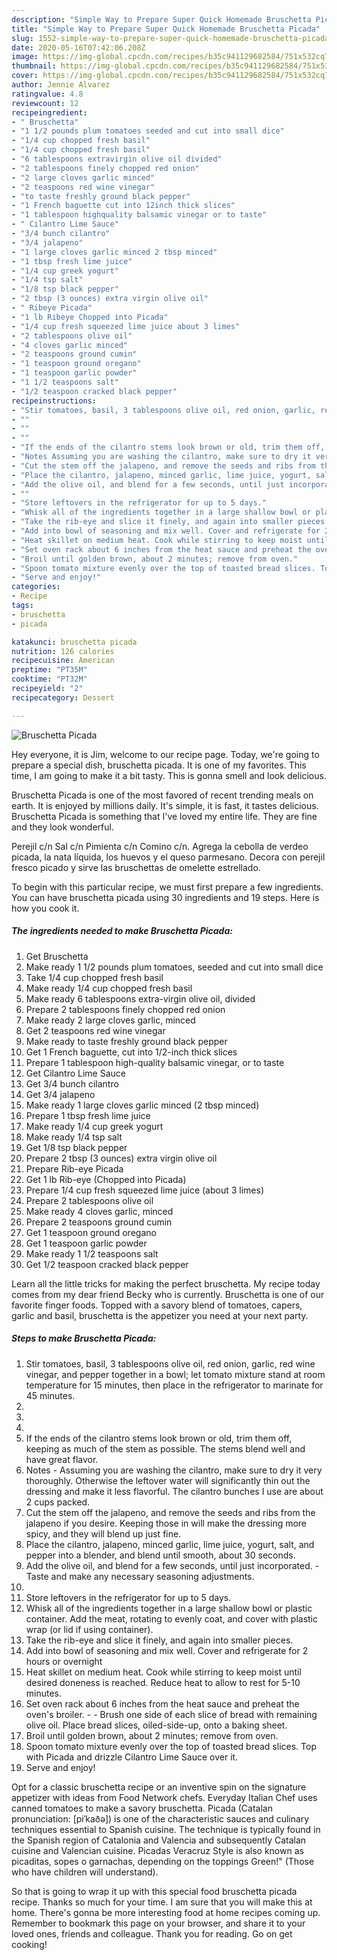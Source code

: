 ```yaml
---
description: "Simple Way to Prepare Super Quick Homemade Bruschetta Picada"
title: "Simple Way to Prepare Super Quick Homemade Bruschetta Picada"
slug: 1552-simple-way-to-prepare-super-quick-homemade-bruschetta-picada
date: 2020-05-16T07:42:06.208Z
image: https://img-global.cpcdn.com/recipes/b35c941129682584/751x532cq70/bruschetta-picada-recipe-main-photo.jpg
thumbnail: https://img-global.cpcdn.com/recipes/b35c941129682584/751x532cq70/bruschetta-picada-recipe-main-photo.jpg
cover: https://img-global.cpcdn.com/recipes/b35c941129682584/751x532cq70/bruschetta-picada-recipe-main-photo.jpg
author: Jennie Alvarez
ratingvalue: 4.8
reviewcount: 12
recipeingredient:
- " Bruschetta"
- "1 1/2 pounds plum tomatoes seeded and cut into small dice"
- "1/4 cup chopped fresh basil"
- "1/4 cup chopped fresh basil"
- "6 tablespoons extravirgin olive oil divided"
- "2 tablespoons finely chopped red onion"
- "2 large cloves garlic minced"
- "2 teaspoons red wine vinegar"
- "to taste freshly ground black pepper"
- "1 French baguette cut into 12inch thick slices"
- "1 tablespoon highquality balsamic vinegar or to taste"
- " Cilantro Lime Sauce"
- "3/4 bunch cilantro"
- "3/4 jalapeno"
- "1 large cloves garlic minced 2 tbsp minced"
- "1 tbsp fresh lime juice"
- "1/4 cup greek yogurt"
- "1/4 tsp salt"
- "1/8 tsp black pepper"
- "2 tbsp (3 ounces) extra virgin olive oil"
- " Ribeye Picada"
- "1 lb Ribeye Chopped into Picada"
- "1/4 cup fresh squeezed lime juice about 3 limes"
- "2 tablespoons olive oil"
- "4 cloves garlic minced"
- "2 teaspoons ground cumin"
- "1 teaspoon ground oregano"
- "1 teaspoon garlic powder"
- "1 1/2 teaspoons salt"
- "1/2 teaspoon cracked black pepper"
recipeinstructions:
- "Stir tomatoes, basil, 3 tablespoons olive oil, red onion, garlic, red wine vinegar, and pepper together in a bowl; let tomato mixture stand at room temperature for 15 minutes, then place in the refrigerator to marinate for 45 minutes."
- ""
- ""
- ""
- "If the ends of the cilantro stems look brown or old, trim them off, keeping as much of the stem as possible. The stems blend well and have great flavor."
- "Notes Assuming you are washing the cilantro, make sure to dry it very thoroughly. Otherwise the leftover water will significantly thin out the dressing and make it less flavorful. The cilantro bunches I use are about 2 cups packed."
- "Cut the stem off the jalapeno, and remove the seeds and ribs from the jalapeno if you desire. Keeping those in will make the dressing more spicy, and they will blend up just fine."
- "Place the cilantro, jalapeno, minced garlic, lime juice, yogurt, salt, and pepper into a blender, and blend until smooth, about 30 seconds."
- "Add the olive oil, and blend for a few seconds, until just incorporated. Taste and make any necessary seasoning adjustments."
- ""
- "Store leftovers in the refrigerator for up to 5 days."
- "Whisk all of the ingredients together in a large shallow bowl or plastic container. Add the meat, rotating to evenly coat, and cover with plastic wrap (or lid if using container)."
- "Take the rib-eye and slice it finely, and again into smaller pieces."
- "Add into bowl of seasoning and mix well. Cover and refrigerate for 2 hours or overnight"
- "Heat skillet on medium heat. Cook while stirring to keep moist until desired doneness is reached. Reduce heat to allow to rest for 5-10 minutes."
- "Set oven rack about 6 inches from the heat sauce and preheat the oven&#39;s broiler.  Brush one side of each slice of bread with remaining olive oil. Place bread slices, oiled-side-up, onto a baking sheet."
- "Broil until golden brown, about 2 minutes; remove from oven."
- "Spoon tomato mixture evenly over the top of toasted bread slices. Top with Picada and drizzle Cilantro Lime Sauce over it."
- "Serve and enjoy!"
categories:
- Recipe
tags:
- bruschetta
- picada

katakunci: bruschetta picada 
nutrition: 126 calories
recipecuisine: American
preptime: "PT35M"
cooktime: "PT32M"
recipeyield: "2"
recipecategory: Dessert

---
```



![Bruschetta Picada](https://img-global.cpcdn.com/recipes/b35c941129682584/751x532cq70/bruschetta-picada-recipe-main-photo.jpg)

Hey everyone, it is Jim, welcome to our recipe page. Today, we're going to prepare a special dish, bruschetta picada. It is one of my favorites. This time, I am going to make it a bit tasty. This is gonna smell and look delicious.

Bruschetta Picada is one of the most favored of recent trending meals on earth. It is enjoyed by millions daily. It's simple, it is fast, it tastes delicious. Bruschetta Picada is something that I've loved my entire life. They are fine and they look wonderful.

Perejil c/n Sal c/n Pimienta c/n Comino c/n. Agrega la cebolla de verdeo picada, la nata líquida, los huevos y el queso parmesano. Decora con perejil fresco picado y sirve las bruschettas de omelette estrellado.


To begin with this particular recipe, we must first prepare a few ingredients. You can have bruschetta picada using 30 ingredients and 19 steps. Here is how you cook it.

<!--inarticleads1-->

##### The ingredients needed to make Bruschetta Picada:

1. Get  Bruschetta
1. Make ready 1 1/2 pounds plum tomatoes, seeded and cut into small dice
1. Take 1/4 cup chopped fresh basil
1. Make ready 1/4 cup chopped fresh basil
1. Make ready 6 tablespoons extra-virgin olive oil, divided
1. Prepare 2 tablespoons finely chopped red onion
1. Make ready 2 large cloves garlic, minced
1. Get 2 teaspoons red wine vinegar
1. Make ready to taste freshly ground black pepper
1. Get 1 French baguette, cut into 1/2-inch thick slices
1. Prepare 1 tablespoon high-quality balsamic vinegar, or to taste
1. Get  Cilantro Lime Sauce
1. Get 3/4 bunch cilantro
1. Get 3/4 jalapeno
1. Make ready 1 large cloves garlic minced (2 tbsp minced)
1. Prepare 1 tbsp fresh lime juice
1. Make ready 1/4 cup greek yogurt
1. Make ready 1/4 tsp salt
1. Get 1/8 tsp black pepper
1. Prepare 2 tbsp (3 ounces) extra virgin olive oil
1. Prepare  Rib-eye Picada
1. Get 1 lb Rib-eye (Chopped into Picada)
1. Prepare 1/4 cup fresh squeezed lime juice (about 3 limes)
1. Prepare 2 tablespoons olive oil
1. Make ready 4 cloves garlic, minced
1. Prepare 2 teaspoons ground cumin
1. Get 1 teaspoon ground oregano
1. Get 1 teaspoon garlic powder
1. Make ready 1 1/2 teaspoons salt
1. Get 1/2 teaspoon cracked black pepper


Learn all the little tricks for making the perfect bruschetta. My recipe today comes from my dear friend Becky who is currently. Bruschetta is one of our favorite finger foods. Topped with a savory blend of tomatoes, capers, garlic and basil, bruschetta is the appetizer you need at your next party. 

<!--inarticleads2-->

##### Steps to make Bruschetta Picada:

1. Stir tomatoes, basil, 3 tablespoons olive oil, red onion, garlic, red wine vinegar, and pepper together in a bowl; let tomato mixture stand at room temperature for 15 minutes, then place in the refrigerator to marinate for 45 minutes.
1. 
1. 
1. 
1. If the ends of the cilantro stems look brown or old, trim them off, keeping as much of the stem as possible. The stems blend well and have great flavor.
1. Notes - Assuming you are washing the cilantro, make sure to dry it very thoroughly. Otherwise the leftover water will significantly thin out the dressing and make it less flavorful. The cilantro bunches I use are about 2 cups packed.
1. Cut the stem off the jalapeno, and remove the seeds and ribs from the jalapeno if you desire. Keeping those in will make the dressing more spicy, and they will blend up just fine.
1. Place the cilantro, jalapeno, minced garlic, lime juice, yogurt, salt, and pepper into a blender, and blend until smooth, about 30 seconds.
1. Add the olive oil, and blend for a few seconds, until just incorporated. - Taste and make any necessary seasoning adjustments.
1. 
1. Store leftovers in the refrigerator for up to 5 days.
1. Whisk all of the ingredients together in a large shallow bowl or plastic container. Add the meat, rotating to evenly coat, and cover with plastic wrap (or lid if using container).
1. Take the rib-eye and slice it finely, and again into smaller pieces.
1. Add into bowl of seasoning and mix well. Cover and refrigerate for 2 hours or overnight
1. Heat skillet on medium heat. Cook while stirring to keep moist until desired doneness is reached. Reduce heat to allow to rest for 5-10 minutes.
1. Set oven rack about 6 inches from the heat sauce and preheat the oven&#39;s broiler. -  - Brush one side of each slice of bread with remaining olive oil. Place bread slices, oiled-side-up, onto a baking sheet.
1. Broil until golden brown, about 2 minutes; remove from oven.
1. Spoon tomato mixture evenly over the top of toasted bread slices. Top with Picada and drizzle Cilantro Lime Sauce over it.
1. Serve and enjoy!


Opt for a classic bruschetta recipe or an inventive spin on the signature appetizer with ideas from Food Network chefs. Everyday Italian Chef uses canned tomatoes to make a savory bruschetta. Picada (Catalan pronunciation: [piˈkaðə]) is one of the characteristic sauces and culinary techniques essential to Spanish cuisine. The technique is typically found in the Spanish region of Catalonia and Valencia and subsequently Catalan cuisine and Valencian cuisine. Picadas Veracruz Style is also known as picaditas, sopes o garnachas, depending on the toppings Green!&#34; (Those who have children will understand). 

So that is going to wrap it up with this special food bruschetta picada recipe. Thanks so much for your time. I am sure that you will make this at home. There's gonna be more interesting food at home recipes coming up. Remember to bookmark this page on your browser, and share it to your loved ones, friends and colleague. Thank you for reading. Go on get cooking!
